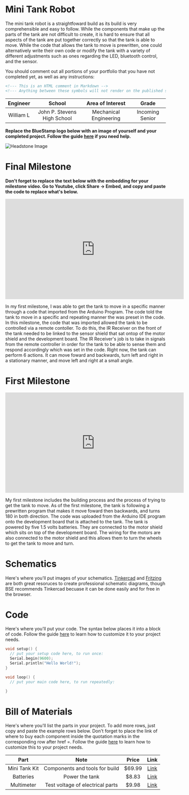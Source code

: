 # Mini Tank Robot
The mini tank robot is a straightfoward build as its build is very comprehensible and easy to follow. While the components that make up the parts of the tank are not difficult to create, it is hard to ensure that all aspects of the tank are put together correctly so that the tank is able to move. While the code that allows the tank to move is prewritten, one could alternatively write their own code or modify the tank with a variety of different adjustments such as ones regarding the LED, bluetooth control, and the sensor.

You should comment out all portions of your portfolio that you have not completed yet, as well as any instructions:
```HTML 
<!--- This is an HTML comment in Markdown -->
<!--- Anything between these symbols will not render on the published site -->
```

| **Engineer** | **School** | **Area of Interest** | **Grade** |
|:--:|:--:|:--:|:--:|
| William L | John P. Stevens High School | Mechanical Engineering | Incoming Senior

**Replace the BlueStamp logo below with an image of yourself and your completed project. Follow the guide [here](https://tomcam.github.io/least-github-pages/adding-images-github-pages-site.html) if you need help.**

![Headstone Image](logo.svg)
  
# Final Milestone

**Don't forget to replace the text below with the embedding for your milestone video. Go to Youtube, click Share -> Embed, and copy and paste the code to replace what's below.**

<iframe width="560" height="315" src="https://www.youtube.com/embed/F7M7imOVGug" title="YouTube video player" frameborder="0" allow="accelerometer; autoplay; clipboard-write; encrypted-media; gyroscope; picture-in-picture; web-share" allowfullscreen></iframe>

In my first milestone, I was able to get the tank to move in a specific manner through a code that imported from the Arduino Program. The code told the tank to move in a specific and repeating manner the was preset in the code. In this milestone, the code that was imported allowed the tank to be controlled via a remote contoller. To do this, the IR Receiver on the front of the tank needed to be linked to the sensor shield that sat ontop of the motor shield and the development board. The IR Receiver's job is to take in signals from the remote controller in order for the tank to be able to sense them and respond accordingly which was set in the code. Right now, the tank can perform 6 actions. It can move foward and backwards, turn left and right in a stationary manner, and move left and right at a small angle.

# First Milestone

<iframe width="560" height="315" src="https://www.youtube.com/embed/ruGNWdcl2Ac" title="YouTube video player" frameborder="0" allow="accelerometer; autoplay; clipboard-write; encrypted-media; gyroscope; picture-in-picture; web-share" allowfullscreen></iframe>

My first milestone includes the building process and the process of trying to get the tank to move. As of the first milestone, the tank is following a prewritten program that makes it move foward then backwards, and turns 180 in both direction. The code was uploaded from the Arduino IDE program onto the development board that is attached to the tank. The tank is powered by five 1.5 volts batteries. They are connected to the motor shield which sits on top of the development board. The wiring for the motors are also connected to the motor shield and this allows them to turn the wheels to get the tank to move and turn.

# Schematics 
Here's where you'll put images of your schematics. [Tinkercad](https://www.tinkercad.com/blog/official-guide-to-tinkercad-circuits) and [Fritzing](https://fritzing.org/learning/) are both great resoruces to create professional schematic diagrams, though BSE recommends Tinkercad becuase it can be done easily and for free in the browser. 

# Code
Here's where you'll put your code. The syntax below places it into a block of code. Follow the guide [here]([url](https://www.markdownguide.org/extended-syntax/)) to learn how to customize it to your project needs. 

```c++
void setup() {
  // put your setup code here, to run once:
  Serial.begin(9600);
  Serial.println("Hello World!");
}

void loop() {
  // put your main code here, to run repeatedly:

}
```

# Bill of Materials
Here's where you'll list the parts in your project. To add more rows, just copy and paste the example rows below.
Don't forget to place the link of where to buy each component inside the quotation marks in the corresponding row after href =. Follow the guide [here]([url](https://www.markdownguide.org/extended-syntax/)) to learn how to customize this to your project needs. 

| **Part** | **Note** | **Price** | **Link** |
|:--:|:--:|:--:|:--:|
| Mini Tank Kit | Components and tools for build | $69.99 | <a href="https://www.amazon.com/KEYESTUDIO-Infrared-Ultrasonic-Obstacle-Avoidance/dp/B07X4W7SZ5"> Link </a> |
| Batteries |Power the tank | $8.83 | <a href="https://www.amazon.com/AmazonBasics-Volt-Performance-Alkaline-Batteries/dp/B081FGTPB7/ref=sr_1_5?keywords=1.5+v+alkaline+aa+lr6+battery&qid=1689345655&s=electronics&sprefix=1.5+v+%2Celectronics%2C89&sr=1-5"> Link </a> |
| Multimeter | Test voltage of electrical parts | $9.98 | <a href="https://www.amazon.com/Etekcity-Multimeter-MSR-R500-Electronic-Multimeters/dp/B01N9QW620/ref=sr_1_3_sspa?keywords=multimeter&qid=1689345705&sr=8-3-spons&sp_csd=d2lkZ2V0TmFtZT1zcF9hdGY&psc=1"> Link </a> |
